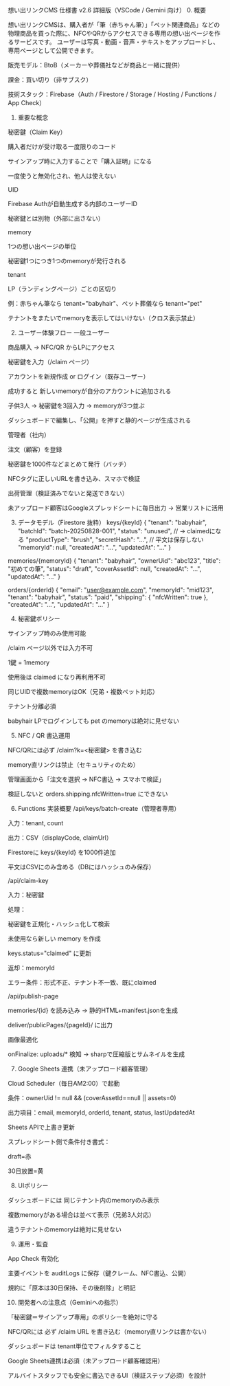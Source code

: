 想い出リンクCMS 仕様書 v2.6 詳細版（VSCode / Gemini 向け）
0. 概要

想い出リンクCMSは、購入者が「筆（赤ちゃん筆）」「ペット関連商品」などの物理商品を買った際に、NFCやQRからアクセスできる専用の想い出ページを作るサービスです。
ユーザーは写真・動画・音声・テキストをアップロードし、専用ページとして公開できます。

販売モデル：BtoB（メーカーや葬儀社などが商品と一緒に提供）

課金：買い切り（非サブスク）

技術スタック：Firebase（Auth / Firestore / Storage / Hosting / Functions / App Check）

1. 重要な概念

秘密鍵（Claim Key）

購入者だけが受け取る一度限りのコード

サインアップ時に入力することで「購入証明」になる

一度使うと無効化され、他人は使えない

UID

Firebase Authが自動生成する内部のユーザーID

秘密鍵とは別物（外部に出さない）

memory

1つの想い出ページの単位

秘密鍵1つにつき1つのmemoryが発行される

tenant

LP（ランディングページ）ごとの区切り

例：赤ちゃん筆なら tenant="babyhair"、ペット葬儀なら tenant="pet"

テナントをまたいでmemoryを表示してはいけない（クロス表示禁止）

2. ユーザー体験フロー
一般ユーザー

商品購入 → NFC/QR からLPにアクセス

秘密鍵を入力（/claim ページ）

アカウントを新規作成 or ログイン（既存ユーザー）

成功すると 新しいmemoryが自分のアカウントに追加される

子供3人 → 秘密鍵を3回入力 → memoryが3つ並ぶ

ダッシュボードで編集し、「公開」を押すと静的ページが生成される

管理者（社内）

注文（顧客）を登録

秘密鍵を1000件などまとめて発行（バッチ）

NFCタグに正しいURLを書き込み、スマホで検証

出荷管理（検証済みでないと発送できない）

未アップロード顧客はGoogleスプレッドシートに毎日出力 → 営業リストに活用

3. データモデル（Firestore 抜粋）
keys/{keyId}
{
  "tenant": "babyhair",
  "batchId": "batch-20250828-001",
  "status": "unused",  // → claimedになる
  "productType": "brush",
  "secretHash": "...",  // 平文は保存しない
  "memoryId": null,
  "createdAt": "...",
  "updatedAt": "..."
}

memories/{memoryId}
{
  "tenant": "babyhair",
  "ownerUid": "abc123",
  "title": "初めての筆",
  "status": "draft",
  "coverAssetId": null,
  "createdAt": "...",
  "updatedAt": "..."
}

orders/{orderId}
{
  "email": "user@example.com",
  "memoryId": "mid123",
  "tenant": "babyhair",
  "status": "paid",
  "shipping": { "nfcWritten": true },
  "createdAt": "...",
  "updatedAt": "..."
}

4. 秘密鍵ポリシー

サインアップ時のみ使用可能

/claim ページ以外では入力不可

1鍵 = 1memory

使用後は claimed になり再利用不可

同じUIDで複数memoryはOK（兄弟・複数ペット対応）

テナント分離必須

babyhair LPでログインしても pet のmemoryは絶対に見せない

5. NFC / QR 書込運用

NFC/QRには必ず /claim?k=<秘密鍵> を書き込む

memory直リンクは禁止（セキュリティのため）

管理画面から「注文を選択 → NFC書込 → スマホで検証」

検証しないと orders.shipping.nfcWritten=true にできない

6. Functions 実装概要
/api/keys/batch-create（管理者専用）

入力：tenant, count

出力：CSV（displayCode, claimUrl）

Firestoreに keys/{keyId} を1000件追加

平文はCSVにのみ含める（DBにはハッシュのみ保存）

/api/claim-key

入力：秘密鍵

処理：

秘密鍵を正規化・ハッシュ化して検索

未使用なら新しい memory を作成

keys.status="claimed" に更新

返却：memoryId

エラー条件：形式不正、テナント不一致、既にclaimed

/api/publish-page

memories/{id} を読み込み → 静的HTML+manifest.jsonを生成

deliver/publicPages/{pageId}/ に出力

画像最適化

onFinalize: uploads/* 検知 → sharpで圧縮版とサムネイルを生成

7. Google Sheets 連携（未アップロード顧客管理）

Cloud Scheduler（毎日AM2:00）で起動

条件：ownerUid != null && (coverAssetId==null || assets=0)

出力項目：email, memoryId, orderId, tenant, status, lastUpdatedAt

Sheets APIで上書き更新

スプレッドシート側で条件付き書式：

draft=赤

30日放置=黄

8. UIポリシー

ダッシュボードには 同じテナント内のmemoryのみ表示

複数memoryがある場合は並べて表示（兄弟3人対応）

違うテナントのmemoryは絶対に見せない

9. 運用・監査

App Check 有効化

主要イベントを auditLogs に保存（鍵クレーム、NFC書込、公開）

規約に「原本は30日保持、その後削除」と明記

10. 開発者への注意点（Geminiへの指示）

「秘密鍵＝サインアップ専用」のポリシーを絶対に守る

NFC/QRには 必ず /claim URL を書き込む（memory直リンクは書かない）

ダッシュボードは tenant単位でフィルタすること

Google Sheets連携は必須（未アップロード顧客確認用）

アルバイトスタッフでも安全に書込できるUI（検証ステップ必須）を設計